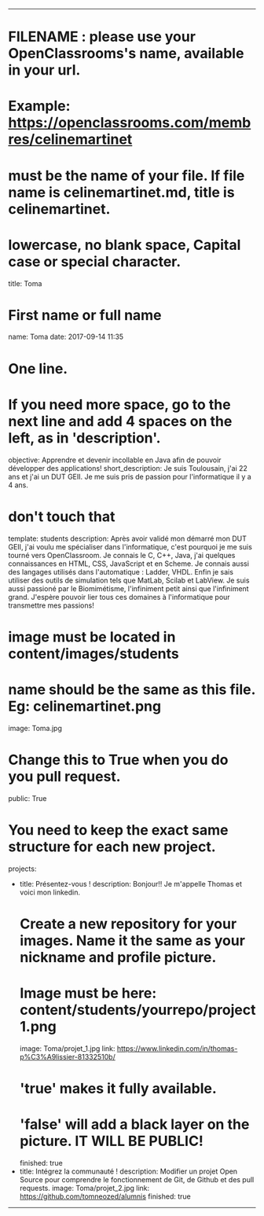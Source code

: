 ﻿---

# FILENAME : please use your OpenClassrooms's name, available in your url.
# Example: https://openclassrooms.com/membres/celinemartinet
# must be the name of your file. If file name is celinemartinet.md, title is celinemartinet.
# lowercase, no blank space, Capital case or special character.
title: Toma

# First name or full name
name: Toma
date: 2017-09-14 11:35

# One line.
# If you need more space, go to the next line and add 4 spaces on the left, as in 'description'.
objective: Apprendre et devenir incollable en Java afin de pouvoir développer des applications!
short_description: Je suis Toulousain, j'ai 22 ans et j'ai un DUT GEII. Je me suis pris de passion pour l'informatique il y a 4 ans.

# don't touch that
template: students
description:
    Après avoir validé mon démarré mon DUT GEII, j'ai voulu me spécialiser dans l'informatique, c'est pourquoi je me suis tourné vers OpenClassroom.
    Je connais le C, C++, Java, j'ai quelques connaissances en HTML, CSS, JavaScript et en Scheme.
    Je connais aussi des langages utilisés dans l'automatique : Ladder, VHDL.
    Enfin je sais utiliser des outils de simulation tels que MatLab, Scilab et LabView.
    Je suis aussi passioné par le Biomimétisme, l'infiniment petit ainsi que l'infiniment grand.
    J'espère pouvoir lier tous ces domaines à l'informatique pour transmettre mes passions!

# image must be located in content/images/students
# name should be the same as this file. Eg: celinemartinet.png
image: Toma.jpg

# Change this to True when you do you pull request.
public: True

# You need to keep the exact same structure for each new project.
projects:
  - title: Présentez-vous !
    description: Bonjour!! Je m'appelle Thomas et voici mon linkedin.
    # Create a new repository for your images. Name it the same as your nickname and profile picture.
    # Image must be here: content/students/yourrepo/project1.png
    image: Toma/projet_1.jpg
    link: https://www.linkedin.com/in/thomas-p%C3%A9lissier-81332510b/
    # 'true' makes it fully available.
    # 'false' will add a black layer on the picture. IT WILL BE PUBLIC!
    finished: true
  - title: Intégrez la communauté !
    description: Modifier un projet Open Source pour comprendre le fonctionnement de Git, de Github et des pull requests. 
    image: Toma/projet_2.jpg
    link: https://github.com/tomneozed/alumnis
    finished: true

---